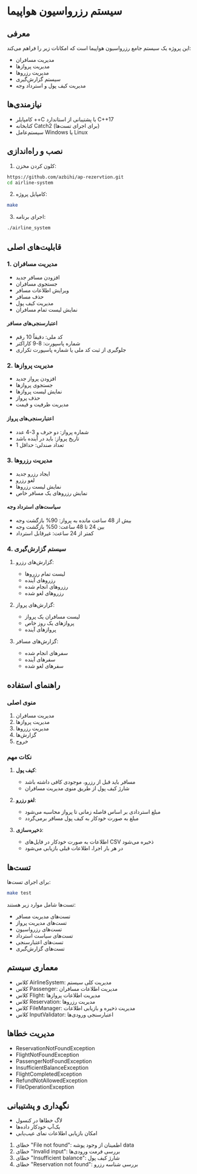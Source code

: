 # سیستم رزرواسیون هواپیما

## معرفی
این پروژه یک سیستم جامع رزرواسیون هواپیما است که امکانات زیر را فراهم می‌کند:
- مدیریت مسافران
- مدیریت پروازها
- مدیریت رزروها
- سیستم گزارش‌گیری
- مدیریت کیف پول و استرداد وجه

## نیازمندی‌ها
- کامپایلر ++C با پشتیبانی از استاندارد C++17
- کتابخانه Catch2 (برای اجرای تست‌ها)
- سیستم‌عامل Windows یا Linux

## نصب و راه‌اندازی
1. کلون کردن مخزن:
```bash
https://github.com/azbihi/ap-rezervtion.git
cd airline-system
```

2. کامپایل پروژه:
```bash
make
```

3. اجرای برنامه:
```bash
./airline_system
```

## قابلیت‌های اصلی

### 1. مدیریت مسافران
- افزودن مسافر جدید
- جستجوی مسافران
- ویرایش اطلاعات مسافر
- حذف مسافر
- مدیریت کیف پول
- نمایش لیست تمام مسافران

#### اعتبارسنجی‌های مسافر
- کد ملی: دقیقاً 10 رقم
- شماره پاسپورت: 8-9 کاراکتر
- جلوگیری از ثبت کد ملی یا شماره پاسپورت تکراری

### 2. مدیریت پروازها
- افزودن پرواز جدید
- جستجوی پروازها
- نمایش لیست پروازها
- حذف پرواز
- مدیریت ظرفیت و قیمت

#### اعتبارسنجی‌های پرواز
- شماره پرواز: دو حرف و 3-4 عدد
- تاریخ پرواز: باید در آینده باشد
- تعداد صندلی: حداقل 1

### 3. مدیریت رزروها
- ایجاد رزرو جدید
- لغو رزرو
- نمایش لیست رزروها
- نمایش رزروهای یک مسافر خاص

#### سیاست‌های استرداد وجه
- بیش از 48 ساعت مانده به پرواز: 90% بازگشت وجه
- بین 24 تا 48 ساعت: 50% بازگشت وجه
- کمتر از 24 ساعت: غیرقابل استرداد

### 4. سیستم گزارش‌گیری
1. گزارش‌های رزرو:
   - لیست تمام رزروها
   - رزروهای آینده
   - رزروهای انجام شده
   - رزروهای لغو شده

2. گزارش‌های پرواز:
   - لیست مسافران یک پرواز
   - پروازهای یک روز خاص
   - پروازهای آینده

3. گزارش‌های مسافر:
   - سفرهای انجام شده
   - سفرهای آینده
   - سفرهای لغو شده

## راهنمای استفاده

### منوی اصلی
1. مدیریت مسافران
2. مدیریت پروازها
3. مدیریت رزروها
4. گزارش‌ها
0. خروج

### نکات مهم
1. **کیف پول**: 
   - مسافر باید قبل از رزرو، موجودی کافی داشته باشد
   - شارژ کیف پول از طریق منوی مدیریت مسافران

2. **لغو رزرو**:
   - مبلغ استردادی بر اساس فاصله زمانی تا پرواز محاسبه می‌شود
   - مبلغ به صورت خودکار به کیف پول مسافر برمی‌گردد

3. **ذخیره‌سازی**:
   - اطلاعات به صورت خودکار در فایل‌های CSV ذخیره می‌شود
   - در هر بار اجرا، اطلاعات قبلی بازیابی می‌شود

## تست‌ها
برای اجرای تست‌ها:
```bash
make test
```

تست‌ها شامل موارد زیر هستند:
- تست‌های مدیریت مسافر
- تست‌های مدیریت پرواز
- تست‌های رزرواسیون
- تست‌های سیاست استرداد
- تست‌های اعتبارسنجی
- تست‌های گزارش‌گیری

## معماری سیستم
- کلاس AirlineSystem: مدیریت کلی سیستم
- کلاس Passenger: مدیریت اطلاعات مسافران
- کلاس Flight: مدیریت اطلاعات پروازها
- کلاس Reservation: مدیریت رزروها
- کلاس FileManager: مدیریت ذخیره و بازیابی اطلاعات
- کلاس InputValidator: اعتبارسنجی ورودی‌ها

## مدیریت خطاها
- ReservationNotFoundException
- FlightNotFoundException
- PassengerNotFoundException
- InsufficientBalanceException
- FlightCompletedException
- RefundNotAllowedException
- FileOperationException

## نگهداری و پشتیبانی
- لاگ خطاها در کنسول
- بک‌آپ خودکار داده‌ها
- امکان بازیابی اطلاعات
نمای عیب‌یابی
1. خطای "File not found": اطمینان از وجود پوشه data
2. خطای "Invalid input": بررسی فرمت ورودی‌ها
3. خطای "Insufficient balance": شارژ کیف پول
4. خطای "Reservation not found": بررسی شناسه رزرو
